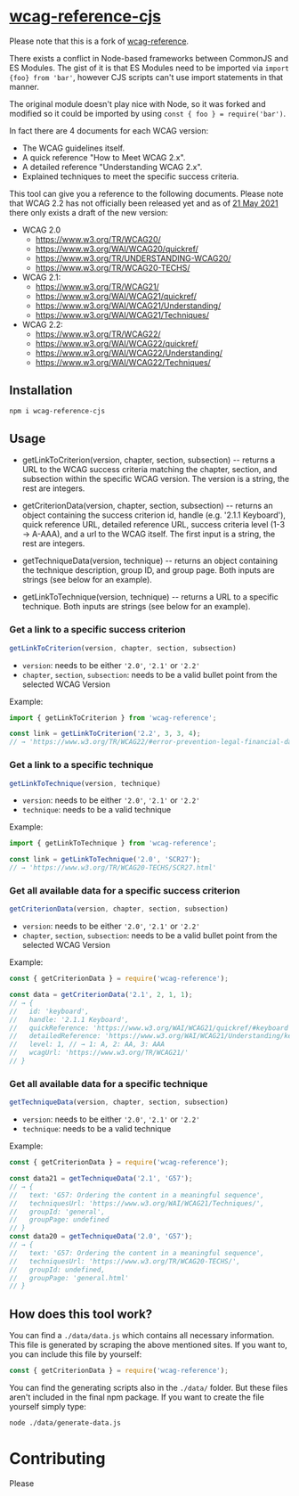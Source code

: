 # [wcag-reference-cjs](https://www.npmjs.com/package/wcag-reference-cjs)

Please note that this is a fork of [wcag-reference](https://github.com/Zauberbutter/wcag-reference). 

There exists a conflict in Node-based frameworks between CommonJS and ES Modules. The gist of it is that ES Modules
need to be imported via `import {foo} from 'bar'`, however CJS scripts can't use import statements in that manner.

The original module doesn't play nice with Node, so it was forked and modified so it could be imported by using `const { foo } = require('bar')`.

In fact there are 4 documents for each WCAG version:
* The WCAG guidelines itself.
* A quick reference "How to Meet WCAG 2.x".
* A detailed reference "Understanding WCAG 2.x".
* Explained techniques to meet the specific success criteria.

This tool can give you a reference to the following documents. Please note that WCAG 2.2 has not officially been released yet and as of [21 May 2021](https://www.w3.org/TR/WCAG22/) there only exists a draft of the new version:
* WCAG 2.0
    * https://www.w3.org/TR/WCAG20/
    * https://www.w3.org/WAI/WCAG20/quickref/
    * https://www.w3.org/TR/UNDERSTANDING-WCAG20/
    * https://www.w3.org/TR/WCAG20-TECHS/
* WCAG 2.1:
    * https://www.w3.org/TR/WCAG21/
    * https://www.w3.org/WAI/WCAG21/quickref/
    * https://www.w3.org/WAI/WCAG21/Understanding/
    * https://www.w3.org/WAI/WCAG21/Techniques/
* WCAG 2.2:
    * https://www.w3.org/TR/WCAG22/
    * https://www.w3.org/WAI/WCAG22/quickref/
    * https://www.w3.org/WAI/WCAG22/Understanding/
    * https://www.w3.org/WAI/WCAG22/Techniques/


## Installation

```sh
npm i wcag-reference-cjs
```

## Usage

* getLinkToCriterion(version, chapter, section, subsection) -- returns a URL to the WCAG success criteria matching the chapter, section, and subsection within the specific WCAG version. The version is a string, the rest are integers.

* getCriterionData(version, chapter, section, subsection) -- returns an object containing the success criterion id, handle (e.g. '2.1.1 Keyboard'), quick reference URL, detailed reference URL, success criteria level (1-3 -> A-AAA), and a url to the WCAG itself. The first input is a string, the rest are integers.

* getTechniqueData(version, technique) -- returns an object containing the technique description, group ID, and group page. Both inputs are strings (see below for an example).

* getLinkToTechnique(version, technique) -- returns a URL to a specific technique. Both inputs are strings (see below for an example).

### Get a link to a specific success criterion

```js
getLinkToCriterion(version, chapter, section, subsection)
```

* `version`: needs to be either `'2.0'`, `'2.1'` or `'2.2'`
* `chapter`, `section`, `subsection`: needs to be a valid bullet point from the selected WCAG Version

Example:

```js
import { getLinkToCriterion } from 'wcag-reference';

const link = getLinkToCriterion('2.2', 3, 3, 4);
// → 'https://www.w3.org/TR/WCAG22/#error-prevention-legal-financial-data'
```

### Get a link to a specific technique

```js
getLinkToTechnique(version, technique)
```

* `version`: needs to be either `'2.0'`, `'2.1'` or `'2.2'`
* `technique`: needs to be a valid technique

Example:

```js
import { getLinkToTechnique } from 'wcag-reference';

const link = getLinkToTechnique('2.0', 'SCR27');
// → 'https://www.w3.org/TR/WCAG20-TECHS/SCR27.html'
```

### Get all available data for a specific success criterion

```js
getCriterionData(version, chapter, section, subsection)
```

* `version`: needs to be either `'2.0'`, `'2.1'` or `'2.2'`
* `chapter`, `section`, `subsection`: needs to be a valid bullet point from the selected WCAG Version

Example:

```js
const { getCriterionData } = require('wcag-reference');

const data = getCriterionData('2.1', 2, 1, 1);
// → {
//   id: 'keyboard',
//   handle: '2.1.1 Keyboard',
//   quickReference: 'https://www.w3.org/WAI/WCAG21/quickref/#keyboard',
//   detailedReference: 'https://www.w3.org/WAI/WCAG21/Understanding/keyboard.html',
//   level: 1, // → 1: A, 2: AA, 3: AAA
//   wcagUrl: 'https://www.w3.org/TR/WCAG21/'
// }
```

### Get all available data for a specific technique

```js
getTechniqueData(version, chapter, section, subsection)
```

* `version`: needs to be either `'2.0'`, `'2.1'` or `'2.2'`
* `technique`: needs to be a valid technique

Example:

```js
const { getCriterionData } = require('wcag-reference');

const data21 = getTechniqueData('2.1', 'G57');
// → {
//   text: 'G57: Ordering the content in a meaningful sequence',
//   techniquesUrl: 'https://www.w3.org/WAI/WCAG21/Techniques/',
//   groupId: 'general',
//   groupPage: undefined
// }
const data20 = getTechniqueData('2.0', 'G57');
// → {
//   text: 'G57: Ordering the content in a meaningful sequence',
//   techniquesUrl: 'https://www.w3.org/TR/WCAG20-TECHS/',
//   groupId: undefined,
//   groupPage: 'general.html'
// }
```

## How does this tool work?

You can find a `./data/data.js` which contains all necessary information. This file is generated by scraping the above mentioned sites. If you want to, you can include this file by yourself:

```js
const { getCriterionData } = require('wcag-reference');
```

You can find the generating scripts also in the `./data/` folder. But these files aren't included in the final npm package. If you want to create the file yourself simply type:

```sh
node ./data/generate-data.js
```


# Contributing

Please 
